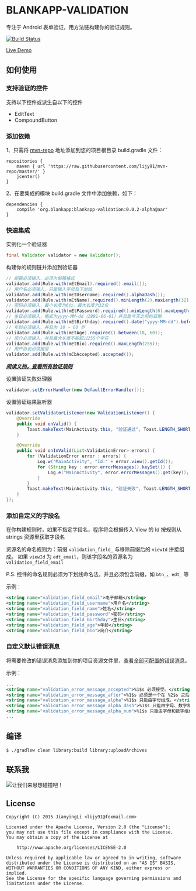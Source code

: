 # BLANKAPP-VALIDATION

专注于 Android 表单验证，用方法链构建你的验证规则。

[![Build Status](https://api.travis-ci.org/lijy91/blankapp-validation.svg?branch=master)](https://travis-ci.org/lijy91/blankapp-validation)

[Live Demo](https://appetize.io/app/w4gw1n343e5gtchpfzvpdw8cdr?device=nexus5&scale=75&orientation=portrait&osVersion=6.0)

## 如何使用

### 支持验证的控件

支持以下控件或派生自以下的控件

- EditText
- CompoundButton

### 添加依赖
1、只需将 [mvn-repo](github.com/lijy91/mvn-repo/) 地址添加到您的项目根目录 build.gradle 文件：
```
repositories {
    maven { url 'https://raw.githubusercontent.com/lijy91/mvn-repo/master/' }
    jcenter()
}
```

2、在要集成的模块 build.gradle 文件中添加依赖，如下：
```
dependencies {
    compile 'org.blankapp:blankapp-validation:0.0.2-alpha@aar'
}
```

### 快速集成
实例化一个验证器
```java
final Validator validator = new Validator();
```
构建你的规则链并添加到验证器
```java
// 邮箱必须输入，必须为邮箱格式
validator.add(Rule.with(mEtEmail).required().email());
// 用户名必须输入，只能输入字母及下划线
validator.add(Rule.with(mEtUsername).required().alphaDash());
validator.add(Rule.with(mEtName).required().minLength(2).maxLength(32));
// 密码必须输入，最小长度为6位，最大长度为32位
validator.add(Rule.with(mEtPassword).required().minLength(6).maxLength(32));
// 生日必须输入，格式为yyyy-MM-dd（1991-06-01）并且是今天之前的日期
validator.add(Rule.with(mEtBirthday).required().date("yyyy-MM-dd").before(DateValidator.TODAY));
// 年龄必须输入，并且为 18 ~ 60 岁
validator.add(Rule.with(mEtAge).required().between(18, 60));
// 简介必须输入，并且最大长度不能超过255个字符
validator.add(Rule.with(mEtBio).required().maxLength(255));
// 用户协议必须接受
validator.add(Rule.with(mCbAccepted).accepted());
```

***[阅读文档，查看所有验证规则](https://github.com/lijy91/blankapp-validation/blob/master/docs/VALIDATION.md)***

设置验证失败处理器
```java
validator.setErrorHandler(new DefaultErrorHandler());
```

设置验证结果监听器
```java
validator.setValidatorListener(new ValidationListener() {
    @Override
    public void onValid() {
        Toast.makeText(MainActivity.this, "验证通过", Toast.LENGTH_SHORT).show();
    }

    @Override
    public void onInValid(List<ValidationError> errors) {
        for (ValidationError error : errors) {
            Log.w("MainActivity", "Id:" + error.view().getId());
            for (String key : error.errorMessages().keySet()) {
                Log.e("MainActivity", error.errorMessages().get(key));
            }
        }
        Toast.makeText(MainActivity.this, "验证失败", Toast.LENGTH_SHORT).show();
    }
});
```

### 添加自定义的字段名
在你构建规则时，如果不指定字段名，程序将会根据传入 View 的 Id 按规则从 strings 资源里获取字段名

资源名的命名规则为：前缀 `validation_field_` 与移除前缀后的 `viewId` 拼接组成。
如果 `viewId` 为 `edt_email`，则该字段名的资源名为 `validation_field_email`

P.S. 控件的命名规则必须为下划线命名法，并且必须包含前缀，如 `btn_`、`edt_` 等

示例：
```xml
<string name="validation_field_email">电子邮箱</string>
<string name="validation_field_username">用户名</string>
<string name="validation_field_name">姓名</string>
<string name="validation_field_password">密码</string>
<string name="validation_field_birthday">生日</string>
<string name="validation_field_age">年龄</string>
<string name="validation_field_bio">简介</string>
```
### 自定义默认错误消息

将需要修改的错误消息添加到你的项目资源文件里，[查看全部可配置的错误消息](https://github.com/lijy91/blankapp-validation/blob/master/library/src/main/res/values-zh-rCN/strings.xml)。

示例：
```xml
...
<string name="validation_error_message_accepted">%1$s 必须接受。</string>
<string name="validation_error_message_after">%1$s 必须是一个在 %2$s 之后的日期。</string>
<string name="validation_error_message_alpha">%1$s 只能由字母组成。</string>
<string name="validation_error_message_alpha_dash">%1$s 只能由字母、数字和破折号组成。</string>
<string name="validation_error_message_alpha_num">%1$s 只能由字母和数字组成。</string>
...
```

## 编译

```
$ ./gradlew clean library:build library:uploadArchives
```

## 联系我
![让我们来思想碰撞吧！](http://upload-images.jianshu.io/upload_images/397332-f28f39d0135332f7.jpg?imageMogr2/auto-orient/strip%7CimageView2/2/w/320)

## License

    Copyright (C) 2015 JianyingLi <lijy91@foxmail.com>

    Licensed under the Apache License, Version 2.0 (the "License");
    you may not use this file except in compliance with the License.
    You may obtain a copy of the License at

        http://www.apache.org/licenses/LICENSE-2.0

    Unless required by applicable law or agreed to in writing, software
    distributed under the License is distributed on an "AS IS" BASIS,
    WITHOUT WARRANTIES OR CONDITIONS OF ANY KIND, either express or implied.
    See the License for the specific language governing permissions and
    limitations under the License.
